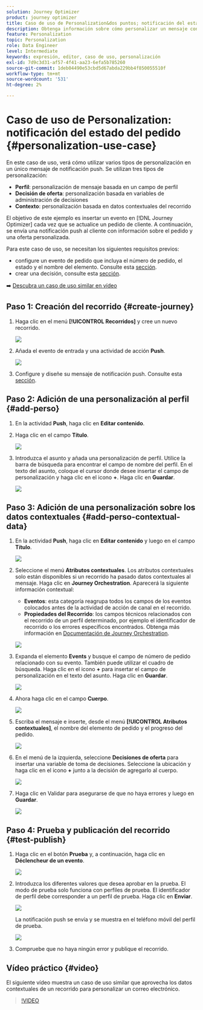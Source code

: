 ```yaml
---
solution: Journey Optimizer
product: journey optimizer
title: Caso de uso de Personalization&dos puntos; notificación del estado del pedido
description: Obtenga información sobre cómo personalizar un mensaje con información de perfil, decisión de oferta y contexto.
feature: Personalization
topic: Personalization
role: Data Engineer
level: Intermediate
keywords: expresión, editor, caso de uso, personalización
exl-id: 7d9c3d31-af57-4f41-aa23-6efa5b785260
source-git-commit: 1deb04490e53cbd5d67abda229bb4f850055510f
workflow-type: tm+mt
source-wordcount: '531'
ht-degree: 2%

---
```


# Caso de uso de Personalization: notificación del estado del pedido {#personalization-use-case}

En este caso de uso, verá cómo utilizar varios tipos de personalización en un único mensaje de notificación push. Se utilizan tres tipos de personalización:

* **Perfil**: personalización de mensaje basada en un campo de perfil
* **Decisión de oferta**: personalización basada en variables de administración de decisiones
* **Contexto**: personalización basada en datos contextuales del recorrido

El objetivo de este ejemplo es insertar un evento en [!DNL Journey Optimizer] cada vez que se actualice un pedido de cliente. A continuación, se envía una notificación push al cliente con información sobre el pedido y una oferta personalizada.

Para este caso de uso, se necesitan los siguientes requisitos previos:

* configure un evento de pedido que incluya el número de pedido, el estado y el nombre del elemento. Consulte esta [sección](../event/about-events.md).
* crear una decisión, consulte esta [sección](../offers/offer-activities/create-offer-activities.md).

➡️ [Descubra un caso de uso similar en vídeo](#video)

## Paso 1: Creación del recorrido {#create-journey}

1. Haga clic en el menú **[!UICONTROL Recorridos]** y cree un nuevo recorrido.

   ![](assets/perso-uc4.png)

1. Añada el evento de entrada y una actividad de acción **Push**.

   ![](assets/perso-uc5.png)

1. Configure y diseñe su mensaje de notificación push. Consulte esta [sección](../push/create-push.md).

## Paso 2: Adición de una personalización al perfil {#add-perso}

1. En la actividad **Push**, haga clic en **Editar contenido**.

1. Haga clic en el campo **Título**.

   ![](assets/perso-uc2.png)

1. Introduzca el asunto y añada una personalización de perfil. Utilice la barra de búsqueda para encontrar el campo de nombre del perfil. En el texto del asunto, coloque el cursor donde desee insertar el campo de personalización y haga clic en el icono **+**. Haga clic en **Guardar**.

   ![](assets/perso-uc3.png)

## Paso 3: Adición de una personalización sobre los datos contextuales {#add-perso-contextual-data}

1. En la actividad **Push**, haga clic en **Editar contenido** y luego en el campo **Título**.

   ![](assets/perso-uc9.png)

1. Seleccione el menú **Atributos contextuales**. Los atributos contextuales solo están disponibles si un recorrido ha pasado datos contextuales al mensaje. Haga clic en **Journey Orchestration**. Aparecerá la siguiente información contextual:

   * **Eventos**: esta categoría reagrupa todos los campos de los eventos colocados antes de la actividad de acción de canal en el recorrido.
   * **Propiedades del Recorrido**: los campos técnicos relacionados con el recorrido de un perfil determinado, por ejemplo el identificador de recorrido o los errores específicos encontrados. Obtenga más información en [Documentación de Journey Orchestration](../building-journeys/expression/journey-properties.md).

   ![](assets/perso-uc10.png)

1. Expanda el elemento **Events** y busque el campo de número de pedido relacionado con su evento. También puede utilizar el cuadro de búsqueda. Haga clic en el icono **+** para insertar el campo de personalización en el texto del asunto. Haga clic en **Guardar**.

   ![](assets/perso-uc11.png)

1. Ahora haga clic en el campo **Cuerpo**.

   ![](assets/perso-uc12.png)

1. Escriba el mensaje e inserte, desde el menú **[!UICONTROL Atributos contextuales]**, el nombre del elemento de pedido y el progreso del pedido.

   ![](assets/perso-uc13.png)

1. En el menú de la izquierda, seleccione **Decisiones de oferta** para insertar una variable de toma de decisiones. Seleccione la ubicación y haga clic en el icono **+** junto a la decisión de agregarlo al cuerpo.

   ![](assets/perso-uc14.png)

1. Haga clic en Validar para asegurarse de que no haya errores y luego en **Guardar**.

   ![](assets/perso-uc15.png)

## Paso 4: Prueba y publicación del recorrido {#test-publish}

1. Haga clic en el botón **Prueba** y, a continuación, haga clic en **Déclencheur de un evento**.

   ![](assets/perso-uc17.png)

1. Introduzca los diferentes valores que desea aprobar en la prueba. El modo de prueba solo funciona con perfiles de prueba. El identificador de perfil debe corresponder a un perfil de prueba. Haga clic en **Enviar**.

   ![](assets/perso-uc18.png)

   La notificación push se envía y se muestra en el teléfono móvil del perfil de prueba.

   ![](assets/perso-uc19.png)

1. Compruebe que no haya ningún error y publique el recorrido.

## Vídeo práctico {#video}

El siguiente vídeo muestra un caso de uso similar que aprovecha los datos contextuales de un recorrido para personalizar un correo electrónico.

>[!VIDEO](https://video.tv.adobe.com/v/3428527?quality=12&captions=spa)
